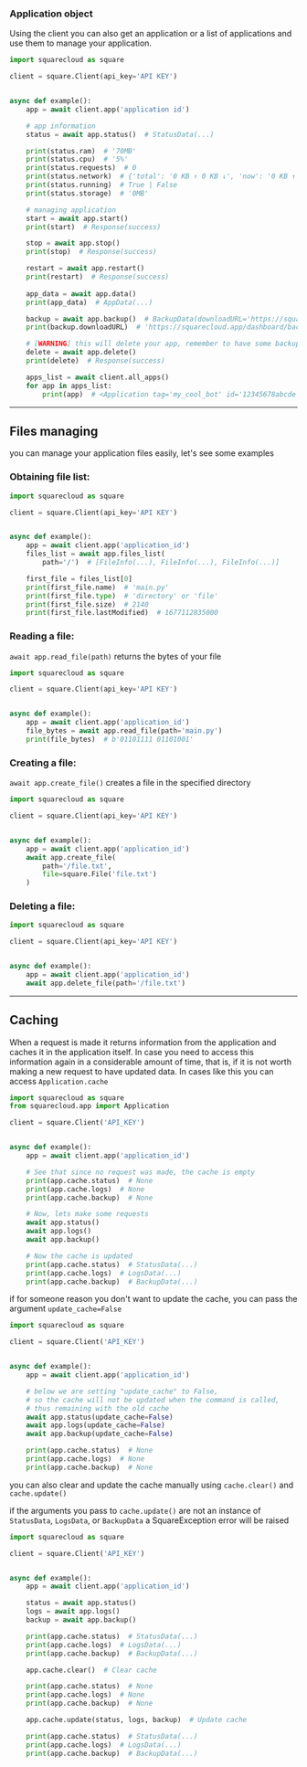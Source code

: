 ### Application object

Using the client you can also get an application or a list of applications and
use them to manage your application.

````python
import squarecloud as square

client = square.Client(api_key='API KEY')


async def example():
    app = await client.app('application id')

    # app information
    status = await app.status()  # StatusData(...)

    print(status.ram)  # '70MB'
    print(status.cpu)  # '5%'
    print(status.requests)  # 0
    print(status.network)  # {'total': '0 KB ↑ 0 KB ↓', 'now': '0 KB ↑ 0 KB ↓'}
    print(status.running)  # True | False
    print(status.storage)  # '0MB'

    # managing application
    start = await app.start()
    print(start)  # Response(success)

    stop = await app.stop()
    print(stop)  # Response(success)

    restart = await app.restart()
    print(restart)  # Response(success)
    
    app_data = await app.data()
    print(app_data)  # AppData(...)

    backup = await app.backup()  # BackupData(downloadURL='https://squarecloud.app/dashboard/backup/123.zip')
    print(backup.downloadURL)  # 'https://squarecloud.app/dashboard/backup/123.zip'

    # [WARNING] this will delete your app, remember to have some backup saved
    delete = await app.delete()
    print(delete)  # Response(success)

    apps_list = await client.all_apps()
    for app in apps_list:
        print(app)  # <Application tag='my_cool_bot' id='12345678abcde'>
````

___

## Files managing

you can manage your application files easily, let's see some examples

### Obtaining file list:

```python
import squarecloud as square

client = square.Client(api_key='API KEY')


async def example():
    app = await client.app('application_id')
    files_list = await app.files_list(
        path='/')  # [FileInfo(...), FileInfo(...), FileInfo(...)]

    first_file = files_list[0]
    print(first_file.name)  # 'main.py'
    print(first_file.type)  # 'directory' or 'file'
    print(first_file.size)  # 2140
    print(first_file.lastModified)  # 1677112835000
```

### Reading a file:

`await app.read_file(path)` returns the bytes of your file

```python
import squarecloud as square

client = square.Client(api_key='API KEY')


async def example():
    app = await client.app('application_id')
    file_bytes = await app.read_file(path='main.py')
    print(file_bytes)  # b'01101111 01101001'
```

### Creating a file:

`await app.create_file()` creates a file in the specified directory

```python
import squarecloud as square

client = square.Client(api_key='API KEY')


async def example():
    app = await client.app('application_id')
    await app.create_file(
        path='/file.txt',
        file=square.File('file.txt')
    )
```

### Deleting a file:

```python
import squarecloud as square

client = square.Client(api_key='API KEY')


async def example():
    app = await client.app('application_id')
    await app.delete_file(path='/file.txt')
```

---

## Caching

When a request is made it returns information from the application and caches
it in the application itself. In case you need to access this information again
in a considerable amount of time, that is, if it is not worth making a new
request to have updated data. In cases like this you can
access `Application.cache`

```python
import squarecloud as square
from squarecloud.app import Application

client = square.Client('API_KEY')


async def example():
    app = await client.app('application_id')

    # See that since no request was made, the cache is empty
    print(app.cache.status)  # None
    print(app.cache.logs)  # None
    print(app.cache.backup)  # None

    # Now, lets make some requests
    await app.status()
    await app.logs()
    await app.backup()

    # Now the cache is updated
    print(app.cache.status)  # StatusData(...)
    print(app.cache.logs)  # LogsData(...)
    print(app.cache.backup)  # BackupData(...)
```

if for someone reason you don't want to update the cache, you can pass the
argument `update_cache=False`

```python
import squarecloud as square

client = square.Client('API_KEY')


async def example():
    app = await client.app('application_id')

    # below we are setting "update_cache" to False,
    # so the cache will not be updated when the command is called,
    # thus remaining with the old cache
    await app.status(update_cache=False)
    await app.logs(update_cache=False)
    await app.backup(update_cache=False)

    print(app.cache.status)  # None
    print(app.cache.logs)  # None
    print(app.cache.backup)  # None
```

you can also clear and update the cache manually using `cache.clear()` and `
cache.update()`

if the arguments you pass to `cache.update()` are not an instance
of `StatusData`, `LogsData`, or `BackupData` a SquareException
error will be raised

```python
import squarecloud as square

client = square.Client('API_KEY')


async def example():
    app = await client.app('application_id')

    status = await app.status()
    logs = await app.logs()
    backup = await app.backup()

    print(app.cache.status)  # StatusData(...)
    print(app.cache.logs)  # LogsData(...)
    print(app.cache.backup)  # BackupData(...)

    app.cache.clear()  # Clear cache

    print(app.cache.status)  # None
    print(app.cache.logs)  # None
    print(app.cache.backup)  # None

    app.cache.update(status, logs, backup)  # Update cache

    print(app.cache.status)  # StatusData(...)
    print(app.cache.logs)  # LogsData(...)
    print(app.cache.backup)  # BackupData(...)
```
